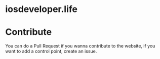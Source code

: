 # iosdeveloper.life

# Contribute

You can do a Pull Request if you wanna contribute to the website, if you want to add a control point, create an issue.